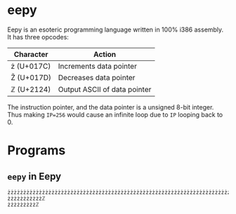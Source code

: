 # eepy
Eepy is an esoteric programming language written in 100%
i386 assembly. It has three opcodes:


|  Character | Action                         |
| ---------- | ------------------------------ |
| ż (U+017C) | Increments data pointer        |
| Ž (U+017D) | Decreases  data pointer        |
| ℤ (U+2124) | Output ASCII of data pointer   |

The instruction pointer, and the data pointer is a unsigned 8-bit
integer. Thus making `IP=256` would cause an infinite loop due
to `IP` looping back to 0.


# Programs

## `eepy` in Eepy
```
żżżżżżżżżżżżżżżżżżżżżżżżżżżżżżżżżżżżżżżżżżżżżżżżżżżżżżżżżżżżżżżżżżżżżżżżżżżżżżżżżżżżżżżżżżżżżżżżżżżżżℤℤ
żżżżżżżżżżżℤ
żżżżżżżżżℤ
```